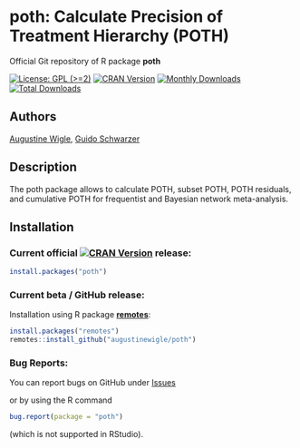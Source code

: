 # poth: Calculate Precision of Treatment Hierarchy (POTH)
Official Git repository of R package **poth**

[![License: GPL (>=2)](https://img.shields.io/badge/license-GPL-blue)](https://www.gnu.org/licenses/old-licenses/gpl-2.0.en.html)
[![CRAN Version](https://www.r-pkg.org/badges/version/poth)](https://cran.r-project.org/package=poth)
[![Monthly Downloads](https://cranlogs.r-pkg.org/badges/poth)](https://cranlogs.r-pkg.org/badges/poth)
[![Total Downloads](https://cranlogs.r-pkg.org/badges/grand-total/poth)](https://cranlogs.r-pkg.org/badges/grand-total/poth)


## Authors

[Augustine Wigle](https://orcid.org/0000-0003-0225-1949),
[Guido Schwarzer](https://orcid.org/0000-0001-6214-9087)


## Description

The poth package allows to calculate POTH, subset POTH, POTH residuals, and cumulative POTH for frequentist and Bayesian
network meta-analysis.


## Installation

### Current official [![CRAN Version](https://www.r-pkg.org/badges/version/poth)](https://cran.r-project.org/package=poth) release:
```r
install.packages("poth")
```

### Current beta / GitHub release:

Installation using R package
[**remotes**](https://cran.r-project.org/package=remotes):
```r
install.packages("remotes")
remotes::install_github("augustinewigle/poth")
```


### Bug Reports:

You can report bugs on GitHub under
[Issues](https://github.com/augustinewigle/poth/issues)

or by using the R command

```r
bug.report(package = "poth")
```

(which is not supported in RStudio).
